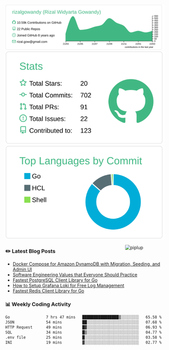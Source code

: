 ![profile-details](profile-summary-card-output/vue/0-profile-details.svg)
![stats](profile-summary-card-output/vue/3-stats.svg)
![most-commit-language](profile-summary-card-output/vue/2-most-commit-language.svg)

<img alt="piplup" align="right" width="125px" src="https://media.giphy.com/media/w6YCfXHS6QZjeHlVpI/giphy.gif">

### :pencil2: Latest Blog Posts
<!-- BLOG-POST-LIST:START -->
- [Docker Compose for Amazon DynamoDB with Migration, Seeding, and Admin UI](https://medium.com/geekculture/docker-compose-for-amazon-dynamodb-with-migration-seeding-and-admin-ui-db11a348cc6a?source=rss-5763b0f1aba6------2)
- [Software Engineering Values that Everyone Should Practice](https://levelup.gitconnected.com/software-engineering-values-that-everyone-should-practice-c980d00cd103?source=rss-5763b0f1aba6------2)
- [Fastest PostgreSQL Client Library for Go](https://levelup.gitconnected.com/fastest-postgresql-client-library-for-go-579fa97909fb?source=rss-5763b0f1aba6------2)
- [How to Setup Grafana Loki for Free Log Management](https://levelup.gitconnected.com/how-to-setup-grafana-loki-for-free-log-management-ceb60558503c?source=rss-5763b0f1aba6------2)
- [Fastest Redis Client Library for Go](https://levelup.gitconnected.com/fastest-redis-client-library-for-go-7993f618f5ab?source=rss-5763b0f1aba6------2)
<!-- BLOG-POST-LIST:END -->

### 📊 Weekly Coding Activity
<!--START_SECTION:waka-->

```text
Go                7 hrs 47 mins   ████████████████▒░░░░░░░░   65.58 %
JSON              54 mins         ██░░░░░░░░░░░░░░░░░░░░░░░   07.68 %
HTTP Request      49 mins         █▓░░░░░░░░░░░░░░░░░░░░░░░   06.93 %
SQL               34 mins         █▒░░░░░░░░░░░░░░░░░░░░░░░   04.77 %
.env file         25 mins         █░░░░░░░░░░░░░░░░░░░░░░░░   03.58 %
INI               19 mins         ▓░░░░░░░░░░░░░░░░░░░░░░░░   02.77 %
```

<!--END_SECTION:waka-->
